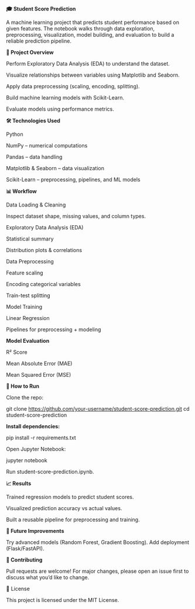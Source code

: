 **🎓 Student Score Prediction**

A machine learning project that predicts student performance based on given features. The notebook walks through data exploration, preprocessing, visualization, model building, and evaluation to build a reliable prediction pipeline.

**📌 Project Overview**

Perform Exploratory Data Analysis (EDA) to understand the dataset.

Visualize relationships between variables using Matplotlib and Seaborn.

Apply data preprocessing (scaling, encoding, splitting).

Build machine learning models with Scikit-Learn.

Evaluate models using performance metrics.

**🛠️ Technologies Used**

Python

NumPy – numerical computations

Pandas – data handling

Matplotlib & Seaborn – data visualization

Scikit-Learn – preprocessing, pipelines, and ML models

**📊 Workflow**

Data Loading & Cleaning

Inspect dataset shape, missing values, and column types.

Exploratory Data Analysis (EDA)

Statistical summary

Distribution plots & correlations

Data Preprocessing

Feature scaling

Encoding categorical variables

Train-test splitting

Model Training

Linear Regression

Pipelines for preprocessing + modeling

**Model Evaluation**

R² Score

Mean Absolute Error (MAE)

Mean Squared Error (MSE)

**🚀 How to Run**

Clone the repo:

git clone https://github.com/your-username/student-score-prediction.git
cd student-score-prediction


**Install dependencies:**

pip install -r requirements.txt


Open Jupyter Notebook:

jupyter notebook


Run student-score-prediction.ipynb.

**📈 Results**

Trained regression models to predict student scores.

Visualized prediction accuracy vs actual values.

Built a reusable pipeline for preprocessing and training.

**📌 Future Improvements**

Try advanced models (Random Forest, Gradient Boosting).
Add deployment (Flask/FastAPI).

**🤝 Contributing**

Pull requests are welcome! For major changes, please open an issue first to discuss what you’d like to change.

📜 License

This project is licensed under the MIT License.
